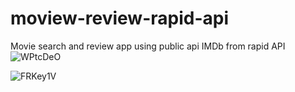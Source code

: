 # moview-review-rapid-api
Movie search and review app using public api IMDb from rapid API
![WPtcDeO](https://user-images.githubusercontent.com/42026221/188464950-34439bfb-30e8-4688-8bca-f4f21a9f1ff8.jpg)

![FRKey1V](https://user-images.githubusercontent.com/42026221/188464971-0f243784-58be-446a-b4ea-f1c6b9ffce8e.png)
